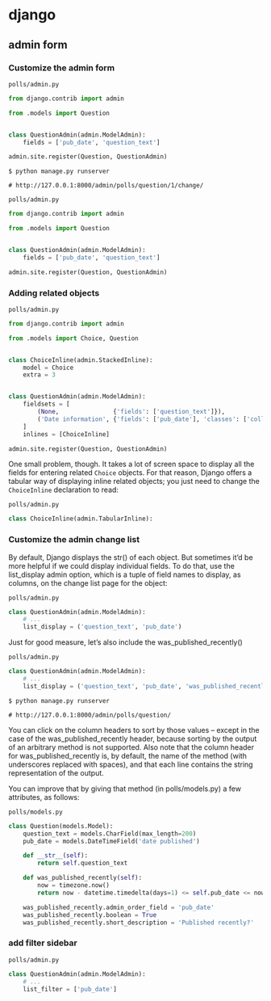 # django

## admin form

### Customize the admin form

`polls/admin.py`

```py
from django.contrib import admin

from .models import Question


class QuestionAdmin(admin.ModelAdmin):
    fields = ['pub_date', 'question_text']

admin.site.register(Question, QuestionAdmin)
```

```
$ python manage.py runserver

# http://127.0.0.1:8000/admin/polls/question/1/change/
```

`polls/admin.py`

```py
from django.contrib import admin

from .models import Question


class QuestionAdmin(admin.ModelAdmin):
    fields = ['pub_date', 'question_text']

admin.site.register(Question, QuestionAdmin)
```

### Adding related objects

`polls/admin.py`

```py
from django.contrib import admin

from .models import Choice, Question


class ChoiceInline(admin.StackedInline):
    model = Choice
    extra = 3


class QuestionAdmin(admin.ModelAdmin):
    fieldsets = [
        (None,               {'fields': ['question_text']}),
        ('Date information', {'fields': ['pub_date'], 'classes': ['collapse']}),
    ]
    inlines = [ChoiceInline]

admin.site.register(Question, QuestionAdmin)
```

One small problem, though. It takes a lot of screen space to display all the fields for entering related `Choice` objects. For that reason, Django offers a tabular way of displaying inline related objects; you just need to change the `ChoiceInline` declaration to read:

`polls/admin.py`

```py
class ChoiceInline(admin.TabularInline):
```

### Customize the admin change list

By default, Django displays the str() of each object. But sometimes it’d be more helpful if we could display individual fields. To do that, use the list_display admin option, which is a tuple of field names to display, as columns, on the change list page for the object:

`polls/admin.py`

```py
class QuestionAdmin(admin.ModelAdmin):
    # ...
    list_display = ('question_text', 'pub_date')
```

Just for good measure, let’s also include the was_published_recently()

`polls/admin.py`

```py
class QuestionAdmin(admin.ModelAdmin):
    # ...
    list_display = ('question_text', 'pub_date', 'was_published_recently')
```

```
$ python manage.py runserver

# http://127.0.0.1:8000/admin/polls/question/
```

You can click on the column headers to sort by those values – except in the case of the was_published_recently header, because sorting by the output of an arbitrary method is not supported. Also note that the column header for was_published_recently is, by default, the name of the method (with underscores replaced with spaces), and that each line contains the string representation of the output.

You can improve that by giving that method (in polls/models.py) a few attributes, as follows:

`polls/models.py`

```py
class Question(models.Model):
    question_text = models.CharField(max_length=200)
    pub_date = models.DateTimeField('date published')

    def __str__(self):
        return self.question_text

    def was_published_recently(self):
        now = timezone.now()
        return now - datetime.timedelta(days=1) <= self.pub_date <= now

    was_published_recently.admin_order_field = 'pub_date'
    was_published_recently.boolean = True
    was_published_recently.short_description = 'Published recently?'
```

### add filter sidebar

`polls/admin.py`

```py
class QuestionAdmin(admin.ModelAdmin):
    # ...
    list_filter = ['pub_date']
```
